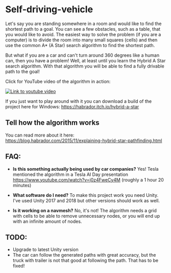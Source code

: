 # Self-driving-vehicle

Let's say you are standing somewhere in a room and would like to find the shortest path to a goal. You can see a few obstacles, such as a table, that you would like to avoid. The easiest way to solve the problem (if you are a computer) is to divide the room into many small squares (cells) and then use the common A* (A Star) search algorithm to find the shortest path. 

But what if you are a car and can't turn around 360 degrees like a human can, then you have a problem! Well, at least until you learn the Hybrid A Star search algorithm. With that algorithm you will be able to find a fully drivable path to the goal!

Click for YouTube video of the algorithm in action:

[![Link to youtube video](https://img.youtube.com/vi/L591fS51F4I/0.jpg)](https://www.youtube.com/watch?v=L591fS51F4I)

If you just want to play around with it you can download a build of the project here for Windows: https://habrador.itch.io/hybrid-a-star



## Tell how the algorithm works

You can read more about it here: https://blog.habrador.com/2015/11/explaining-hybrid-star-pathfinding.html



## FAQ:

* **Is this something actually being used by car companies?** Yes! Tesla mentioned the algorithm in a Tesla AI Day presentation https://www.youtube.com/watch?v=j0z4FweCy4M (roughly a 1 hour 20 minutes)

* **What software do I need?** To make this project work you need Unity. I've used Unity 2017 and 2018 but other versions should work as well. 

* **Is it working on a navmesh?** No, it's not! The algorithm needs a grid with cells to be able to remove unnecessary nodes, or you will end up with an infinite amount of nodes.



## TODO:

* Upgrade to latest Unity version
* The car can follow the generated paths with great accuracy, but the truck with trailer is not that good at following the path. That has to be fixed!

